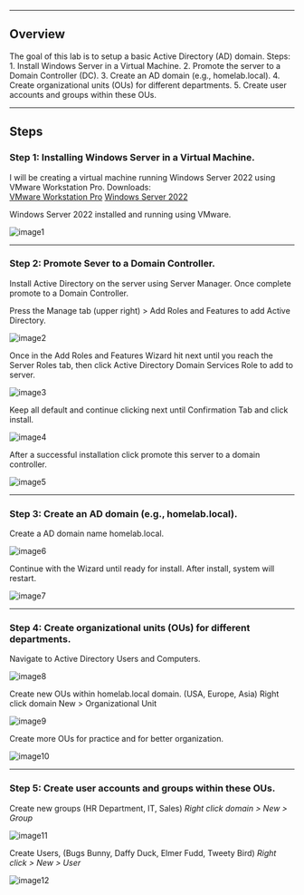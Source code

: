 ----------------
## Overview
The goal of this lab is to setup a basic Active Directory (AD) domain.
	Steps:
		1. Install Windows Server in a Virtual Machine.
		2. Promote the server to a Domain Controller (DC).
		3. Create an AD domain (e.g., homelab.local).
		4. Create organizational units (OUs) for different departments.
		5. Create user accounts and groups within these OUs.

____________________
## Steps

### Step 1: Installing Windows Server in a Virtual Machine.
I will be creating a virtual machine running Windows Server 2022 using  VMware Workstation Pro. 
			Downloads:  
	[VMware Workstation Pro](https://knowledge.broadcom.com/external/article?articleNumber=368667)
	[Windows Server 2022](https://www.microsoft.com/en-us/evalcenter/download-windows-server-2022)

Windows Server 2022 installed and running using VMware.

![image1][Capture1]

_________
### Step 2: Promote Sever to a Domain Controller.
Install Active Directory on the server using Server Manager. Once complete promote to a Domain Controller.

Press the Manage tab (upper right) > Add Roles and Features to add Active Directory.

![image2][Capture2]

Once in the Add  Roles and Features Wizard hit next until you reach the Server Roles tab, then click Active Directory Domain Services Role to add to server.

![image3][Capture3]

Keep all default and continue clicking next until Confirmation Tab and click install.

![image4][Capture4]

After a successful installation click promote this server to a domain controller.

![image5][Capture5]

___________
### Step 3:  Create an AD domain (e.g., homelab.local).
Create a AD domain name homelab.local.

![image6][Capture6]

Continue with the Wizard until ready for install. After install, system will restart.

![image7][Capture7]

_________
### Step 4:  Create organizational units (OUs) for different departments.

Navigate to Active Directory Users and Computers.

![image8][Capture8]

Create new OUs within homelab.local domain. (USA, Europe, Asia)
Right click domain New > Organizational Unit

![image9][Capture9]

Create more OUs for practice and for better organization.

![image10][Capture10]

------------
### Step 5: Create user accounts and groups within these OUs.

Create new groups (HR Department, IT, Sales)
_Right click domain > New > Group_

![image11][Capture11]


Create Users, (Bugs Bunny, Daffy Duck, Elmer Fudd, Tweety Bird)
_Right click > New > User_

![image12][Capture12]

[Capture1]: https://github.com/user-attachments/assets/5b47f4b6-b3ec-4a3c-ad1d-4a559e7004e3
[Capture2]: https://github.com/user-attachments/assets/94ac4718-88f5-4eb9-8b03-5c9bb3258c32
[Capture3]: https://github.com/user-attachments/assets/2a642fe0-c64a-4dba-8d12-c8133d88aa21
[Capture4]: https://github.com/user-attachments/assets/54a2bc11-34f4-48e7-8a34-88df8afbf3ea
[Capture5]: https://github.com/user-attachments/assets/9a5115ca-dc15-4f5c-b2a5-06c80fbcb3b2
[Capture6]: https://github.com/user-attachments/assets/1adb8bc1-80c6-42ec-b4bc-5fc104893966
[Capture7]: https://github.com/user-attachments/assets/a5a515e4-d05a-4426-aede-3a3df6486e39
[Capture8]: https://github.com/user-attachments/assets/bbedb625-97ae-45ce-af10-1825f0d88df8
[Capture9]: https://github.com/user-attachments/assets/82fe98f8-1a22-4fcc-ac29-35e23be11c4d
[Capture10]: https://github.com/user-attachments/assets/5e0f2c7e-2b4f-4866-b554-96dbcb7eb1f2
[Capture11]: https://github.com/user-attachments/assets/ae263e55-71f5-41f8-89a8-bd62b7740c02
[Capture12]: https://github.com/user-attachments/assets/6d989784-a41f-44b5-a35d-8bc8a09ea92e

